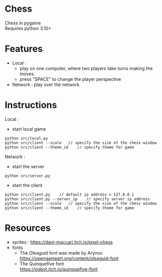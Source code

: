 # Chess
Chess in pygame\
Requires python 3.10+

# Features
- Local : 
	- play on one computer, where two players take turns making the moves.
	- press "SPACE" to change the player perspective
- Network : play over the network
		  
# Instructions

Local :
- start local game
```
python src/local.py
python src/client --scale   // specify the size of the chess window
python src/client --theme_id    // specify theme for game
```
Network :
- start the server
```
python src/server.py
```
- start the client
```
python src/client.py    // default ip address = 127.0.0.1
python src/client.py --server_ip    // specify server ip address
python src/client --scale   // specify the size of the chess window
python src/client --theme_id    // specify theme for game
```

# Resources
- sprites : https://dani-maccari.itch.io/pixel-chess
- fonts 
  - The Oleaguid font was made by Arynoc https://opengameart.org/content/oleaguid-font
  - The Quinquefive font\
  https://ggbot.itch.io/quinquefive-font
